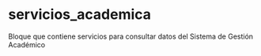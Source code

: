 # servicios_academica
Bloque que contiene servicios para consultar datos del Sistema de Gestión Académico
